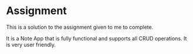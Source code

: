 # Assignment
This is a solution to the assignment given to me to complete.

It is a Note App that is fully functional and supports all CRUD operations. It is very user friendly.
